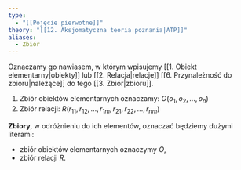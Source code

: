```yaml
---
type:
  - "[[Pojęcie pierwotne]]"
theory: "[[12. Aksjomatyczna teoria poznania|ATP]]"
aliases:
  - Zbiór
---
```

Oznaczamy go nawiasem, w którym wpisujemy [[1. Obiekt elementarny|obiekty]] lub [[2. Relacja|relacje]] [[6. Przynależność do zbioru|należące]] do tego [[3. Zbiór|zbioru]].

1. Zbiór obiektów elementarnych oznaczamy: $O(o_1,o_2,...,o_n )$
2. Zbiór relacji: $R(r_{11},r_{12},...,r_{1m},r_{21},r_{22},...,r_{nm})$

**Zbiory**, w odróżnieniu do ich elementów, oznaczać będziemy dużymi literami:
* zbiór obiektów elementarnych oznaczymy $O$,
* zbiór relacji $R$. 